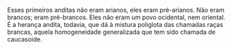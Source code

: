 ﻿Esses primeiros anditas não eram arianos, eles eram pré-arianos. Não eram brancos; eram pré-brancos. Eles não eram um povo ocidental, nem oriental. É a herança andita, todavia, que dá à mistura poliglota das chamadas raças brancas, aquela homogeneidade generalizada que tem sido chamada de caucasoide.